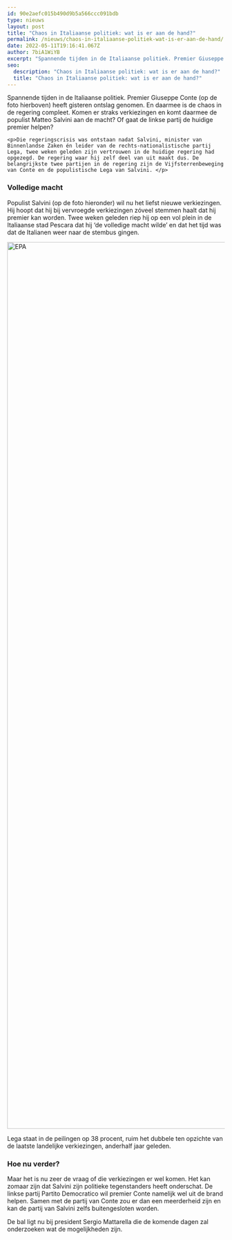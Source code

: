 ```yaml
---
id: 90e2aefc015b490d9b5a566ccc091bdb
type: nieuws
layout: post
title: "Chaos in Italiaanse politiek: wat is er aan de hand?"
permalink: /nieuws/chaos-in-italiaanse-politiek-wat-is-er-aan-de-hand/
date: 2022-05-11T19:16:41.067Z
author: 7biA1WiYB
excerpt: "Spannende tijden in de Italiaanse politiek. Premier Giuseppe Conte (op de foto hierboven) heeft gisteren ontslag genomen. En daarmee is de chaos in de regering compleet. Komen er straks verkiezingen en komt daarmee de populist Matteo Salvini aan de macht? Of gaat de linkse partij de huidige premier helpen?  "
seo:
  description: "Chaos in Italiaanse politiek: wat is er aan de hand?"
  title: "Chaos in Italiaanse politiek: wat is er aan de hand?"
---
```

Spannende tijden in de Italiaanse politiek. Premier Giuseppe Conte (op de foto hierboven) heeft gisteren ontslag genomen. En daarmee is de chaos in de regering compleet. Komen er straks verkiezingen en komt daarmee de populist Matteo Salvini aan de macht? Of gaat de linkse partij de huidige premier helpen?  

    <p>Die regeringscrisis was ontstaan nadat Salvini, minister van Binnenlandse Zaken én leider van de rechts-nationalistische partij Lega, twee weken geleden zijn vertrouwen in de huidige regering had opgezegd. De regering waar hij zelf deel van uit maakt dus. De belangrijkste twee partijen in de regering zijn de Vijfsterrenbeweging van Conte en de populistische Lega van Salvini. </p>
<h3>Volledige macht</h3>
<p>Populist Salvini (op de foto hieronder) wil nu het liefst nieuwe verkiezingen. Hij hoopt dat hij bij vervroegde verkiezingen zóveel stemmen haalt dat hij premier kan worden. Twee weken geleden riep hij op een vol plein in de Italiaanse stad Pescara dat hij ‘de volledige macht wilde’ en dat het tijd was dat de Italianen weer naar de stembus gingen. </p>
<p><div class="media media-element-container media-default"><div id="file-538152" class="file file-image file-image-jpeg">

        
  
  <div class="content">
    <img alt="EPA" title="Foto: EPA" height="2047" width="3072" class="media-element file-default" data-delta="2" src="https://7dagen.netlify.app/sites/default/files/ANP-77230989_0.jpg">  </div>

  
</div>
</div>
<p>Lega staat in de peilingen op 38 procent, ruim het dubbele ten opzichte van de laatste landelijke verkiezingen, anderhalf jaar geleden.</p>
<h3>Hoe nu verder?</h3>
<p>Maar het is nu zeer de vraag of die verkiezingen er wel komen. Het kan zomaar zijn dat Salvini zijn politieke tegenstanders heeft onderschat. De linkse partij Partito Democratico wil premier Conte namelijk wel uit de brand helpen. Samen met de partij van Conte zou er dan een meerderheid zijn en kan de partij van Salvini zelfs buitengesloten worden. </p>
<p>De bal ligt nu bij president Sergio Mattarella die de komende dagen zal onderzoeken wat de mogelijkheden zijn.</p>  
